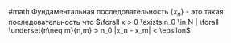 #math 
Фундаментальная последовательность $\{x_n\}$ - это такая последовательность что 
$\forall x > 0 \exists n_0 \in N | \forall \underset{n\neq m}{n,m} > n_0 |x_n - x_m| < \epsilon$